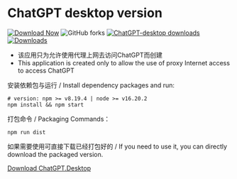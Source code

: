 # ChatGPT desktop version 

[![Download Now](https://img.shields.io/badge/-Download%20Now!-%2322A6F2)](https://github.com/kumshing-wilson-huang/chatgpt-desktop/releases)
![GitHub forks](https://img.shields.io/github/forks/kumshing-wilson-huang/chatgpt-desktop)
[![ChatGPT-desktop downloads](https://img.shields.io/github/downloads/kumshing-wilson-huang/chatgpt-desktop/total.svg?style=flat-square)](https://github.com/kumshing-wilson-huang/chatgpt-desktop/releases)
[![Downloads](https://img.shields.io/npm/dw/chatgpt-desktop)](https://img.shields.io/npm/dw/chatgpt-desktop)


- 该应用只为允许使用代理上网去访问ChatGPT而创建
- This application is created only to allow the use of proxy Internet access to access ChatGPT

安装依赖包与运行 / Install dependency packages and run:

    # version: npm >= v8.19.4 | node >= v16.20.2
    npm install && npm start

打包命令 / Packaging Commands：

    npm run dist

如果需要使用可直接下载已经打包好的 / If you need to use it, you can directly download the packaged version.

[Download ChatGPT.Desktop](https://github.com/kumshing-wilson-huang/chatgpt-desktop/releases)
